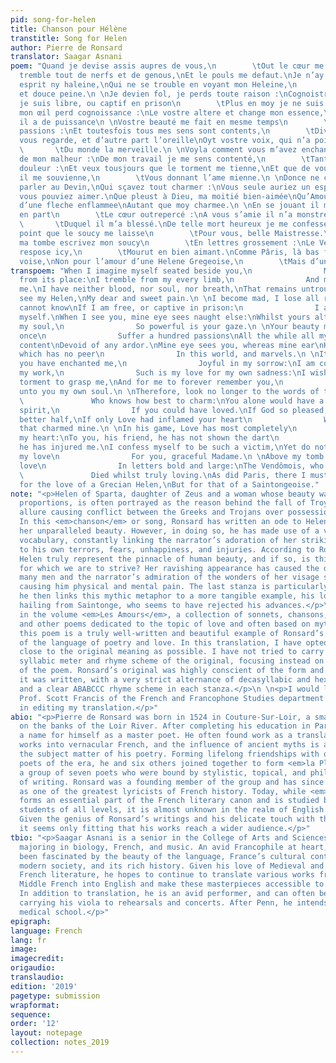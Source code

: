 ```yaml
---
pid: song-for-helen
title: Chanson pour Hélène
transtitle: Song for Helen
author: Pierre de Ronsard
translator: Saagar Asnani
poem: "Quand je devise assis aupres de vous,\n        \tOut le cœur me tressaut :\nJe
  tremble tout de nerfs et de genous,\nEt le pouls me defaut.\nJe n’ay ny sang ny
  esprit ny haleine,\nQui ne se trouble en voyant mon Heleine,\n        \tMa chere
  et douce peine.\n \nJe devien fol, je perds toute raison :\nCognoistre je puis\nSi
  je suis libre, ou captif en prison\n        \tPlus en moy je ne suis.\nEn vous voyant,
  mon œil perd cognoissance :\nLe vostre altere et change mon essence,\n        \tTant
  il a de puissance\n \nVostre beauté me fait en mesme temps\n        \tSouffrir cent
  passions :\nEt toutesfois tous mes sens sont contents,\n        \tDivers d’affections.\nL’œil
  vous regarde, et d’autre part l’oreille\nOyt vostre voix, qui n’a point de pareille,\n
  \       \tDu monde la merveille.\n \nVoyla comment vous m’avez enchanté,\nHeureux
  de mon malheur :\nDe mon travail je me sens contenté,\n        \tTant j’aime ma
  douleur :\nEt veux tousjours que le torment me tienne,\nEt que de vous tousjours
  il me souvienne,\n        \tVous donnant l’ame mienne.\n \nDonce ne cherechez de
  parler au Devin,\nQui sçavez tout charmer :\nVous seule auriez un esprit tout divin,\nSi
  vous pouviez aimer.\nQue pleust à Dieu, ma moitié bien-aimée\nQu’Amour vous eust
  d’une fleche enflammee\nAutant que moy charmee.\n \nEn se jouant il m’a de part
  en part\n        \tLe cœur outrepercé :\nA vous s’amie il n’a monstré le dart\n
  \       \tDuquel il m’a blessé.\nDe telle mort heureux je me confesse,\nEt ne veux
  point que le soucy me laisse\n        \tPour vous, belle Maistresse.\n \nDessus
  ma tombe escrivez mon soucy\n        \tEn lettres grossement :\nLe Vendomois, lequel
  respose icy,\n        \tMourut en bien aimant.\nComme Pâris, là bas faut que je
  voise,\nNon pour l’amour d’une Helene Gregeoise,\n        \tMais d’une Saintongeoise."
transpoem: "When I imagine myself seated beside you,\n                My heart leaps
  from its place:\nI tremble from my every limb,\n                And my pulse fails
  me.\nI have neither blood, nor soul, nor breath,\nThat remains untroubled when I
  see my Helen,\nMy dear and sweet pain.\n \nI become mad, I lose all reason:\n                I
  cannot know\nIf I am free, or captive in prison:\n                I am no longer
  myself.\nWhen I see you, mine eye sees naught else:\nWhilst yours alters and changes
  my soul,\n                So powerful is your gaze.\n \nYour beauty makes me at
  once\n                Suffer a hundred passions\nAll the while all my senses are
  content\nDevoid of any ardor.\nMine eye sees you, whereas mine ear\nHears your voice,
  which has no peer\n                In this world, and marvels.\n \nIt is thus that
  you have enchanted me,\n                Joyful in my sorrow:\nI am contented with
  my work,\n                Such is my love for my own sadness:\nI wish always for
  torment to grasp me,\nAnd for me to forever remember you,\n                Giving
  unto you my own soul.\n \nTherefore, look no longer to the words of the Prophet,\n
  \               Who knows how best to charm:\nYou alone would have a wholly divine
  spirit,\n                If you could have loved.\nIf God so pleased, my cherished
  better half,\nIf only Love had inflamed your heart\n                With the arrow
  that charmed mine.\n \nIn his game, Love has most completely\n                Pierced
  my heart:\nTo you, his friend, he has not shown the dart\n                With which
  he has injured me.\nI confess myself to be such a victim,\nYet do not wish to diminish
  my love\n                For you, graceful Madame.\n \nAbove my tomb write of my
  love\n                In letters bold and large:\nThe Vendômois, who rests here,\n
  \               Died whilst truly loving.\nAs did Paris, there I must see it was,\nNot
  for the love of a Grecian Helen,\nBut for that of a Saintongeoise."
note: "<p>Helen of Sparta, daughter of Zeus and a woman whose beauty was of mythic
  proportions, is often portrayed as the reason behind the fall of Troy, her irresistible
  allure causing conflict between the Greeks and Trojans over possession of her person.
  In this <em>chanson</em> or song, Ronsard has written an ode to Helen, describing
  her unparalleled beauty. However, in doing so, he has made use of a very interesting
  vocabulary, constantly linking the narrator’s adoration of her striking good looks
  to his own terrors, fears, unhappiness, and injuries. According to Ronsard, does
  Helen truly represent the pinnacle of human beauty, and if so, is this beauty something
  for which we are to strive? Her ravishing appearance has caused the downfall of
  many men and the narrator’s admiration of the wonders of her visage seems to be
  causing him physical and mental pain. The last stanza is particularly telling, as
  he then links this mythic metaphor to a more tangible example, his love for a woman,
  hailing from Saintonge, who seems to have rejected his advances.</p>\n \n<p>Appearing
  in the volume <em>Les Amours</em>, a collection of sonnets, chansons, madrigals,
  and other poems dedicated to the topic of love and often based on mythical ideas,
  this poem is a truly well-written and beautiful example of Ronsard’s subtle mastery
  of the language of poetry and love. In this translation, I have opted to stay as
  close to the original meaning as possible. I have not tried to carry through the
  syllabic meter and rhyme scheme of the original, focusing instead on the content
  of the poem. Ronsard’s original was highly conscient of the form and style in which
  it was written, with a very strict alternance of decasyllabic and hexasyllabic lines
  and a clear ABABCCC rhyme scheme in each stanza.</p>\n \n<p>I would like to thank
  Prof. Scott Francis of the French and Francophone Studies department for his help
  in editing my translation.</p>"
abio: "<p>Pierre de Ronsard was born in 1524 in Couture-Sur-Loir, a small village
  on the banks of the Loir River. After completing his education in Paris, he made
  a name for himself as a master poet. He often found work as a translator of classical
  works into vernacular French, and the influence of ancient myths is apparent in
  the subject matter of his poetry. Forming lifelong friendships with other popular
  poets of the era, he and six others joined together to form <em>la Pléiade</em>,
  a group of seven poets who were bound by stylistic, topical, and philosophical ideas
  of writing. Ronsard was a founding member of the group and has since been known
  as one of the greatest lyricists of French history. Today, while <em>la Pléiade</em>
  forms an essential part of the French literary canon and is studied by French literature
  students of all levels, it is almost unknown in the realm of English literature.
  Given the genius of Ronsard’s writings and his delicate touch with the French language,
  it seems only fitting that his works reach a wider audience.</p>"
tbio: "<p>Saagar Asnani is a senior in the College of Arts and Sciences at Penn triple
  majoring in biology, French, and music. An avid Francophile at heart, he has always
  been fascinated by the beauty of the language, France’s cultural contributions to
  modern society, and its rich history. Given his love of Medieval and Renaissance
  French literature, he hopes to continue to translate various works from Old and
  Middle French into English and make these masterpieces accessible to a wider audience.
  In addition to translation, he is an avid performer, and can often be seen on campus
  carrying his viola to rehearsals and concerts. After Penn, he intends to attend
  medical school.</p>"
epigraph:
language: French
lang: fr
image:
imagecredit:
origaudio:
translaudio:
edition: '2019'
pagetype: submission
wrapformat:
sequence:
order: '12'
layout: notepage
collection: notes_2019
---
```

